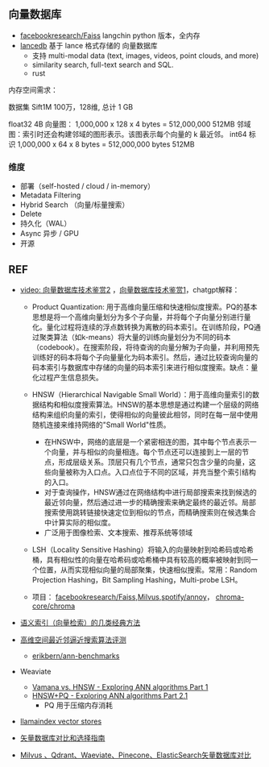 
## 向量数据库

-  [facebookresearch/Faiss](https://github.com/facebookresearch/faiss) 
    langchin python 版本，全内存
- [lancedb](https://github.com/lancedb/lancedb) 基于 lance 格式存储的 向量数据库
    - 支持 multi-modal data (text, images, videos, point clouds, and more) 
    - similarity search, full-text search and SQL.
    - rust



内存空间需求：

数据集 Sift1M  100万，128维, 总计 1 GB

float32 4B 
向量图： 1,000,000 x 128 x 4 bytes = 512,000,000   512MB 
邻域图：索引时还会构建邻域的图形表示。该图表示每个向量的 k 最近邻。
int64 标识
1,000,000 x 64 x 8 bytes = 512,000,000 bytes  512MB


### 维度
- 部署（self-hosted / cloud / in-memory） 
- Metadata Filtering
- Hybrid Search （向量/标量搜索）
- Delete
- 持久化（WAL）
- Async 异步 / GPU
- 开源

## REF
- [video: 向量数据库技术鉴赏2](https://www.bilibili.com/video/BV1BM4y177Dk) ，[向量数据库技术鉴赏1](https://www.bilibili.com/video/BV1BM4y177Dk)，chatgpt解释：
  -  Product Quantization: 用于高维向量压缩和快速相似度搜索。PQ的基本思想是将一个高维向量划分为多个子向量，并将每个子向量分别进行量化。量化过程将连续的浮点数转换为离散的码本索引。在训练阶段，PQ通过聚类算法（如k-means）将大量的训练向量划分为不同的码本（codebook）。在搜索阶段，将待查询的向量分解为子向量，并利用预先训练好的码本将每个子向量量化为码本索引。然后，通过比较查询向量的码本索引与数据库中存储的向量的码本索引来进行相似度搜索。缺点：量化过程产生信息损失。

  - HNSW（Hierarchical Navigable Small World）：用于高维向量索引的数据结构和相似度搜索算法。HNSW的基本思想是通过构建一个层级的网络结构来组织向量的索引，使得相似的向量彼此相邻，同时在每一层中使用随机连接来维持网络的"Small World"性质。
    - 在HNSW中，网络的底层是一个紧密相连的图，其中每个节点表示一个向量，并与相似的向量相连。每个节点还可以连接到上一层的节点，形成层级关系。顶层只有几个节点，通常只包含少量的向量，这些向量被称为入口点。入口点位于不同的区域，并充当整个索引结构的入口。
    - 对于查询操作，HNSW通过在网络结构中进行局部搜索来找到候选的最近邻向量，然后通过进一步的精确搜索来确定最终的最近邻。局部搜索使用跳转链接快速定位到相似的节点，而精确搜索则在候选集合中计算实际的相似度。
    - 广泛用于图像检索、文本搜索、推荐系统等领域
  - LSH（Locality Sensitive Hashing）将输入的向量映射到哈希码或哈希桶，具有相似性的向量在哈希码或哈希桶中具有较高的概率被映射到同一个位置，从而实现相似向量的局部聚集，快速相似搜索。常用：Random Projection Hashing，Bit Sampling Hashing，Multi-probe LSH。
  - 项目： [facebookresearch/Faiss](https://github.com/facebookresearch/faiss),[Milvus](https://github.com/milvus-io/milvus),[spotify/annoy](https://github.com/spotify/annoy)， [chroma-core/chroma](https://github.com/chroma-core/chroma)

- [语义索引（向量检索）的几类经典方法](https://zhuanlan.zhihu.com/p/161467314)
- [高维空间最近邻逼近搜索算法评测](https://zhuanlan.zhihu.com/p/37381294) 
  - [erikbern/ann-benchmarks](https://github.com/erikbern/ann-benchmarks)


- Weaviate
  - [Vamana vs. HNSW - Exploring ANN algorithms Part 1](https://weaviate.io/blog/ann-algorithms-vamana-vs-hnsw)
  - [HNSW+PQ - Exploring ANN algorithms Part 2.1](https://weaviate.io/blog/ann-algorithms-hnsw-pq)
    - PQ 用于压缩内存消耗

- [llamaindex vector stores](https://gpt-index.readthedocs.io/en/latest/core_modules/data_modules/storage/vector_stores.html)

- [矢量数据库对比和选择指南](https://zhuanlan.zhihu.com/p/641822949)
- [Milvus 、Qdrant、Waeviate、Pinecone、ElasticSearch矢量数据库对比](https://zhuanlan.zhihu.com/p/641268774)